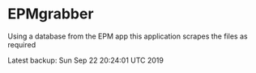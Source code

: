 # EPMgrabber
Using a database from the EPM app this application scrapes the files as required


Latest backup: Sun Sep 22 20:24:01 UTC 2019
